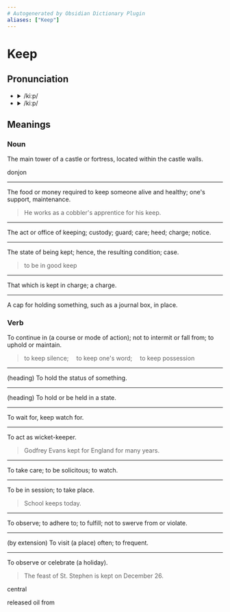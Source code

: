 ```yaml
---
# Autogenerated by Obsidian Dictionary Plugin
aliases: ["Keep"]
---
```


# Keep

## Pronunciation

- <details><summary>/kiːp/</summary><audio controls><source src="https://api.dictionaryapi.dev/media/pronunciations/en/keep-au.mp3"></audio></details>
- <details><summary>/kiːp/</summary><audio controls><source src="https://api.dictionaryapi.dev/media/pronunciations/en/keep-us.mp3"></audio></details>

## Meanings

### Noun

The main tower of a castle or fortress, located within the castle walls.

donjon

---

The food or money required to keep someone alive and healthy; one's support, maintenance.

> He works as a cobbler's apprentice for his keep.

---

The act or office of keeping; custody; guard; care; heed; charge; notice.

---

The state of being kept; hence, the resulting condition; case.

> to be in good keep

---

That which is kept in charge; a charge.

---

A cap for holding something, such as a journal box, in place.

### Verb

To continue in (a course or mode of action); not to intermit or fall from; to uphold or maintain.

> to keep silence;  to keep one's word;  to keep possession

---

(heading) To hold the status of something.

---

(heading) To hold or be held in a state.

---

To wait for, keep watch for.

---

To act as wicket-keeper.

> Godfrey Evans kept for England for many years.

---

To take care; to be solicitous; to watch.

---

To be in session; to take place.

> School keeps today.

---

To observe; to adhere to; to fulfill; not to swerve from or violate.

---

(by extension) To visit (a place) often; to frequent.

---

To observe or celebrate (a holiday).

> The feast of St. Stephen is kept on December 26.







central

released oil from 